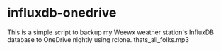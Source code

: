 # influxdb-onedrive
This is a simple script to backup my Weewx weather station's InfluxDB database to OneDrive nightly using rclone.
thats_all_folks.mp3
